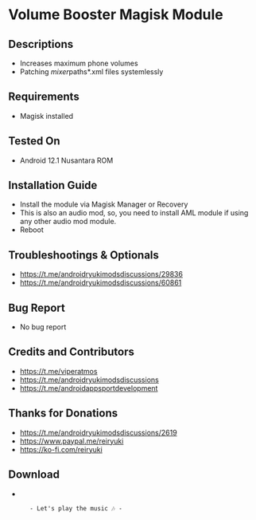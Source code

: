 # Volume Booster Magisk Module

## Descriptions
- Increases maximum phone volumes
- Patching *mixer*paths*.xml files systemlessly

## Requirements
- Magisk installed

## Tested On
- Android 12.1 Nusantara ROM

## Installation Guide
- Install the module via Magisk Manager or Recovery
- This is also an audio mod, so, you need to install AML module if using any other audio mod module.
- Reboot

## Troubleshootings & Optionals
- https://t.me/androidryukimodsdiscussions/29836
- https://t.me/androidryukimodsdiscussions/60861

## Bug Report
- No bug report

## Credits and Contributors
- https://t.me/viperatmos
- https://t.me/androidryukimodsdiscussions
- https://t.me/androidappsportdevelopment

## Thanks for Donations
- https://t.me/androidryukimodsdiscussions/2619
- https://www.paypal.me/reiryuki
- https://ko-fi.com/reiryuki

## Download
-



          - Let's play the music 🎶 -
